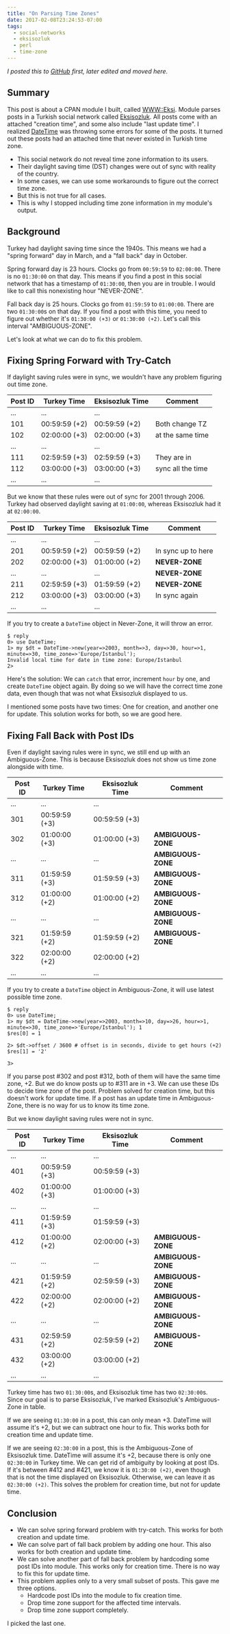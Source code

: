 ```yaml
---
title: "On Parsing Time Zones"
date: 2017-02-08T23:24:53-07:00
tags:
  - social-networks
  - eksisozluk
  - perl
  - time-zone
---
```


_I posted this to [GitHub](https://github.com/kyzn/WWW-Eksi/commit/667882c7) first, later edited and moved here._

## Summary

This post is about a CPAN module I built, called [WWW::Eksi](https://metacpan.org/pod/WWW::Eksi). Module parses posts in a Turkish social network called [Eksisozluk](https://eksisozluk.com). All posts come with an attached "creation time", and some also include "last update time". I realized [DateTime](https://metacpan.org/pod/DateTime) was throwing some errors for some of the posts. It turned out these posts had an attached time that never existed in Turkish time zone.

- This social network do not reveal time zone information to its users.
- Their daylight saving time (DST) changes were out of sync with reality of the country.
- In some cases, we can use some workarounds to figure out the correct time zone.
- But this is not true for all cases.
- This is why I stopped including time zone information in my module's output.

## Background

Turkey had daylight saving time since the 1940s. This means we had a "spring forward" day in March, and a "fall back" day in October.

Spring forward day is 23 hours. Clocks go from `00:59:59` to `02:00:00`. There is no `01:30:00` on that day. This means if you find a post in this social network that has a timestamp of `01:30:00`, then you are in trouble. I would like to call this nonexisting hour "NEVER-ZONE".

Fall back day is 25 hours. Clocks go from `01:59:59` to `01:00:00`. There are two `01:30:00`s on that day. If you find a post with this time, you need to figure out whether it's `01:30:00 (+3)` or `01:30:00 (+2)`. Let's call this interval "AMBIGUOUS-ZONE".

Let's look at what we can do to fix this problem.

## Fixing Spring Forward with Try-Catch

If daylight saving rules were in sync, we wouldn't have any problem figuring out time zone.

| Post ID | Turkey Time   | Eksisozluk Time |      Comment       |
| ------- | ------------- | --------------- | ------------------ |
|   ...   |     ...       |      ...        |                    |
|   101   | 00:59:59 (+2) |  00:59:59 (+2)  | Both change TZ     |
|   102   | 02:00:00 (+3) |  02:00:00 (+3)  | at the same time   |
|   ...   |     ...       |      ...        |                    |
|   111   | 02:59:59 (+3) |  02:59:59 (+3)  | They are in        |
|   112   | 03:00:00 (+3) |  03:00:00 (+3)  | sync all the time  |
|   ...   |     ...       |      ...        |                    |

But we know that these rules were out of sync for 2001 through 2006. Turkey had observed daylight saving at `01:00:00`, whereas Eksisozluk had it at `02:00:00`.

| Post ID | Turkey Time   | Eksisozluk Time |       Comment      |
| ------- | ------------- | --------------- | ------------------ |
|   ...   |     ...       |      ...        |                    |
|   201   | 00:59:59 (+2) |  00:59:59 (+2)  | In sync up to here |
|   202   | 02:00:00 (+3) |  01:00:00 (+2)  |   **NEVER-ZONE**   |
|   ...   |     ...       |      ...        |   **NEVER-ZONE**   |
|   211   | 02:59:59 (+3) |  01:59:59 (+2)  |   **NEVER-ZONE**   |
|   212   | 03:00:00 (+3) |  03:00:00 (+3)  |    In sync again   |
|   ...   |     ...       |      ...        |                    |

If you try to create a `DateTime` object in Never-Zone, it will throw an error.

    $ reply
    0> use DateTime;
    1> my $dt = DateTime->new(year=>2003, month=>3, day=>30, hour=>1, minute=>30, time_zone=>'Europe/Istanbul');
    Invalid local time for date in time zone: Europe/Istanbul
    2>

Here's the solution: We can `catch` that error, increment `hour` by one, and create `DateTime` object again. By doing so we will have the correct time zone data, even though that was not what Eksisozluk displayed to us.

I mentioned some posts have two times: One for creation, and another one for update. This solution works for both, so we are good here.

## Fixing Fall Back with Post IDs

Even if daylight saving rules were in sync, we still end up with an Ambiguous-Zone. This is because Eksisozluk does not show us time zone alongside with time.

| Post ID | Turkey Time   | Eksisozluk Time |      Comment       |
| ------- | ------------- | --------------- | ------------------ |
|   ...   |     ...       |      ...        |                    |
|   301   | 00:59:59 (+3) |  00:59:59 (+3)  |                    |
|   302   | 01:00:00 (+3) |  01:00:00 (+3)  | **AMBIGUOUS-ZONE** |
|   ...   |     ...       |      ...        | **AMBIGUOUS-ZONE** |
|   311   | 01:59:59 (+3) |  01:59:59 (+3)  | **AMBIGUOUS-ZONE** |
|   312   | 01:00:00 (+2) |  01:00:00 (+2)  | **AMBIGUOUS-ZONE** |
|   ...   |     ...       |      ...        | **AMBIGUOUS-ZONE** |
|   321   | 01:59:59 (+2) |  01:59:59 (+2)  | **AMBIGUOUS-ZONE** |
|   322   | 02:00:00 (+2) |  02:00:00 (+2)  |                    |
|   ...   |     ...       |      ...        |                    |

If you try to create a `DateTime` object in Ambiguous-Zone, it will use latest possible time zone.

    $ reply
    0> use DateTime;
    1> my $dt = DateTime->new(year=>2003, month=>10, day=>26, hour=>1, minute=>30, time_zone=>'Europe/Istanbul'); 1
    $res[0] = 1

    2> $dt->offset / 3600 # offset is in seconds, divide to get hours (+2)
    $res[1] = '2'

    3>

If you parse post #302 and post #312, both of them will have the same time zone, +2. But we do know posts up to #311 are in +3. We can use these IDs to decide time zone of the post. Problem solved for creation time, but this doesn't work for update time. If a post has an update time in Ambiguous-Zone, there is no way for us to know its time zone.

But we know daylight saving rules were not in sync.


| Post ID | Turkey Time   | Eksisozluk Time |      Comment       |
| ------- | ------------- | --------------- | ------------------ |
|   ...   |     ...       |      ...        |                    |
|   401   | 00:59:59 (+3) |  00:59:59 (+3)  |                    |
|   402   | 01:00:00 (+3) |  01:00:00 (+3)  |                    |
|   ...   |     ...       |      ...        |                    |
|   411   | 01:59:59 (+3) |  01:59:59 (+3)  |                    |
|   412   | 01:00:00 (+2) |  02:00:00 (+3)  | **AMBIGUOUS-ZONE** |
|   ...   |     ...       |      ...        | **AMBIGUOUS-ZONE** |
|   421   | 01:59:59 (+2) |  02:59:59 (+3)  | **AMBIGUOUS-ZONE** |
|   422   | 02:00:00 (+2) |  02:00:00 (+2)  | **AMBIGUOUS-ZONE** |
|   ...   |     ...       |      ...        | **AMBIGUOUS-ZONE** |
|   431   | 02:59:59 (+2) |  02:59:59 (+2)  | **AMBIGUOUS-ZONE** |
|   432   | 03:00:00 (+2) |  03:00:00 (+2)  |                    |
|   ...   |     ...       |      ...        |                    |

Turkey time has two `01:30:00`s, and Eksisozluk time has two `02:30:00`s. Since our goal is to parse Eksisozluk, I've marked Eksisozluk's Ambiguous-Zone in table.

If we are seeing `01:30:00` in a post, this can only mean +3. DateTime will assume it's +2, but we can subtract one hour to fix. This works both for creation time and update time.

If we are seeing `02:30:00` in a post, this is the Ambiguous-Zone of Eksisozluk time. DateTime will assume it's +2, because there is only one `02:30:00` in Turkey time. We can get rid of ambiguity by looking at post IDs. If it's between #412 and #421, we know it is `01:30:00 (+2)`, even though that is not the time displayed on Eksisozluk. Otherwise, we can leave it as `02:30:00 (+2)`. This solves the problem for creation time, but not for update time.

## Conclusion

- We can solve spring forward problem with try-catch. This works for both creation and update time.
- We can solve part of fall back problem by adding one hour. This also works for both creation and update time.
- We can solve another part of fall back problem by hardcoding some post IDs into module. This works only for creation time. There is no way to fix this for update time.
- This problem applies only to a very small subset of posts. This gave me three options.
  - Hardcode post IDs into the module to fix creation time.
  - Drop time zone support for the affected time intervals.
  - Drop time zone support completely.

I picked the last one.
